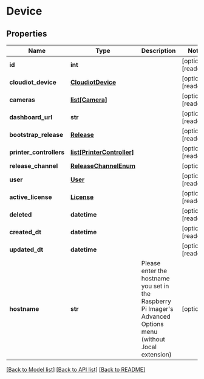# Device


## Properties
Name | Type | Description | Notes
------------ | ------------- | ------------- | -------------
**id** | **int** |  | [optional] [readonly] 
**cloudiot_device** | [**CloudiotDevice**](CloudiotDevice.md) |  | [optional] [readonly] 
**cameras** | [**list[Camera]**](Camera.md) |  | [optional] [readonly] 
**dashboard_url** | **str** |  | [optional] [readonly] 
**bootstrap_release** | [**Release**](Release.md) |  | [optional] [readonly] 
**printer_controllers** | [**list[PrinterController]**](PrinterController.md) |  | [optional] [readonly] 
**release_channel** | [**ReleaseChannelEnum**](ReleaseChannelEnum.md) |  | [optional] 
**user** | [**User**](User.md) |  | [optional] [readonly] 
**active_license** | [**License**](License.md) |  | [optional] [readonly] 
**deleted** | **datetime** |  | [optional] [readonly] 
**created_dt** | **datetime** |  | [optional] [readonly] 
**updated_dt** | **datetime** |  | [optional] [readonly] 
**hostname** | **str** | Please enter the hostname you set in the Raspberry Pi Imager&#39;s Advanced Options menu (without .local extension) | [optional] 

[[Back to Model list]](../README.md#documentation-for-models) [[Back to API list]](../README.md#documentation-for-api-endpoints) [[Back to README]](../README.md)



